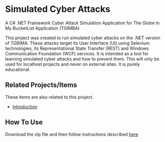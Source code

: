 # Simulated Cyber Attacks

A C# .NET Framework Cyber Attack Simulation Application for The Globe In My BucketList Application (TGIMBA)

This project was created to run simulated cyber attacks on the .NET version of TGBIMA.  These attacks target its User Interface (UI) using Selenium technologies, its Representational State Transfer (REST) and Windows Communication Foundation (WCF) services.  It is intended as a tool for learning simulated cyber attacks and how to prevent them.  This will only be used for localhost projects and never on external sites.  It is purely educational.

## Related Projects/Items

These items are also related to this project. 

* <a href="https://erichelin.wordpress.com/2016/03/23/tgimba-security-sql-injection/">Introduction</a>

## How To Use

Download the zip file and then follow instructions described <a href="https://erichelin.wordpress.com/2016/03/23/tgimba-security-sql-injection/">here</a>


